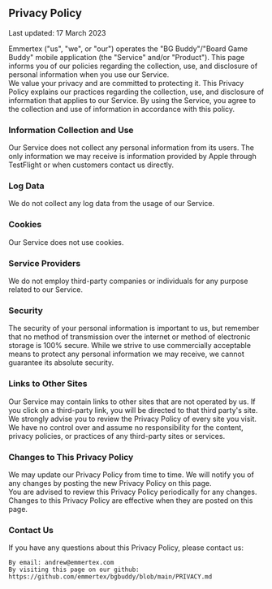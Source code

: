 ## Privacy Policy

Last updated: 17 March 2023

Emmertex ("us", "we", or "our") operates the "BG Buddy"/"Board Game Buddy" mobile application (the "Service" and/or "Product"). This page informs you of our policies regarding the collection, use, and disclosure of personal information when you use our Service.  
We value your privacy and are committed to protecting it. This Privacy Policy explains our practices regarding the collection, use, and disclosure of information that applies to our Service. By using the Service, you agree to the collection and use of information in accordance with this policy.

### Information Collection and Use

Our Service does not collect any personal information from its users. The only information we may receive is information provided by Apple through TestFlight or when customers contact us directly.

### Log Data

We do not collect any log data from the usage of our Service.

### Cookies

Our Service does not use cookies.

### Service Providers

We do not employ third-party companies or individuals for any purpose related to our Service.

### Security

The security of your personal information is important to us, but remember that no method of transmission over the internet or method of electronic storage is 100% secure. While we strive to use commercially acceptable means to protect any personal information we may receive, we cannot guarantee its absolute security.

### Links to Other Sites

Our Service may contain links to other sites that are not operated by us. If you click on a third-party link, you will be directed to that third party's site. We strongly advise you to review the Privacy Policy of every site you visit.  
We have no control over and assume no responsibility for the content, privacy policies, or practices of any third-party sites or services.

### Changes to This Privacy Policy

We may update our Privacy Policy from time to time. We will notify you of any changes by posting the new Privacy Policy on this page.  
You are advised to review this Privacy Policy periodically for any changes. Changes to this Privacy Policy are effective when they are posted on this page.

### Contact Us

If you have any questions about this Privacy Policy, please contact us:

    By email: andrew@emmertex.com  
    By visiting this page on our github: https://github.com/emmertex/bgbuddy/blob/main/PRIVACY.md

